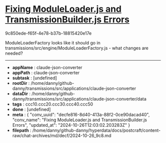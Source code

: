 # [Fixing ModuleLoader.js and TransmissionBuilder.js Errors](https://claude.ai/chat/decfe816-8d40-413a-88f2-0ce90dacad40)

9c850ede-f65f-4e78-b37b-18815420e17e

ModuleLoaderFactory looks like it should go in transmissions/src/engine/ModuleLoaderFactory.js  - what changes are needed?

---

* **appName** : claude-json-converter
* **appPath** : claude-json-converter
* **subtask** : [undefined]
* **rootDir** : /home/danny/github-danny/transmissions/src/applications/claude-json-converter
* **dataDir** : /home/danny/github-danny/transmissions/src/applications/claude-json-converter/data
* **tags** : ccc10.ccc20.ccc30.ccc40.ccc50
* **done** : [undefined]
* **meta** : {
  "conv_uuid": "decfe816-8d40-413a-88f2-0ce90dacad40",
  "conv_name": "Fixing ModuleLoader.js and TransmissionBuilder.js Errors",
  "updated_at": "2024-10-26T12:03:02.203283Z"
}
* **filepath** : /home/danny/github-danny/hyperdata/docs/postcraft/content-raw/chat-archives/md/decf/2024-10-26_9c8.md
